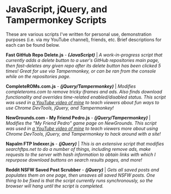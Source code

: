 # JavaScript, jQuery, and Tampermonkey Scripts
These are various scripts I've written for personal use, demonstration purposes (i.e. via my YouTube channel), friends, etc. Brief descriptions for each can be found below.

**Fast GitHub Repo Delete.js** - ***(JavaScript)*** | *A work-in-progress script that currently adds a delete button to a user's GitHub repositories main page, then fast-deletes any given repo after its delete button has been clicked 5 times! Great for use via Tampermonkey, or can be ran from the console while on the repositories page.*

**CompleteROMs.com.js** - ***(jQuery/Tampermonkey)*** | *Modifies completeroms.com to remove tricky iframes and ads. Also finds download functionality and overrides time-related enabled/disabled status. This script was used in [a YouTube video of mine](https://www.youtube.com/watch?v=Vxpm_wrCm7M) to teach viewers about fun ways to use Chrome DevTools, jQuery, and Tampermonkey!*

**NewGrounds.com - My Friend Pedro.js** - ***(jQuery/Tampermonkey)*** | *Modifies the "My Friend Pedro" game page on NewGrounds. This script was used in [a YouTube video of mine](https://www.youtube.com/watch?v=S18ciaTi4oA) to teach viewers more about using Chrome DevTools, jQuery, and Tampermonkey to hack around with a site!*

**Napalm FTP Indexer.js** - ***(jQuery)*** | *This is an extensive script that modifies searchftps.net to do a number of things, including remove ads, make requests to the server with hash information to obtain links with which I repurpose download buttons on search results pages, and more!*

**Reddit NSFW Saved Post Scrubber** - ***(jQuery)*** | *Gets all saved posts and populates them on one page, then unsaves all saved NSFW posts. One thing to be fixed is that the script currently runs synchronously, so the browser will hang until the script is completed.*
